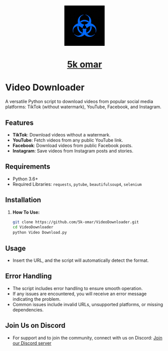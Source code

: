 <p align="center">
  <a href="https://discord.gg/9QrtRxdM8T">
    <picture>
      <source media="(prefers-color-scheme: dark)" srcset="https://raw.githubusercontent.com/5k-omar/maker/main/CatrineLogo.png">
      <img src="https://raw.githubusercontent.com/5k-omar/maker/main/CatrineLogo.png" height="128">
    </picture>
    <h1 align="center">5k omar</h1>
  </a>
</p>

# Video Downloader

A versatile Python script to download videos from popular social media platforms: TikTok (without watermark), YouTube, Facebook, and Instagram.

## Features
- **TikTok**: Download videos without a watermark.
- **YouTube**: Fetch videos from any public YouTube link.
- **Facebook**: Download videos from public Facebook posts.
- **Instagram**: Save videos from Instagram posts and stories.

## Requirements
- Python 3.6+
- Required Libraries: `requests`, `pytube`, `beautifulsoup4`, `selenium`

## Installation
1. **How To Use:**
    ```sh
    git clone https://github.com/5k-omar/VideoDownloader.git
    cd VideoDownloader
    python Video Download.py
    ```

## Usage
- Insert the URL, and the script will automatically detect the format.


## Error Handling
- The script includes error handling to ensure smooth operation.
- If any issues are encountered, you will receive an error message indicating the problem.
- Common issues include invalid URLs, unsupported platforms, or missing dependencies.

## Join Us on Discord
- For support and to join the community, connect with us on Discord: [Join our Discord server
](https://discord.gg/9QrtRxdM8T)
